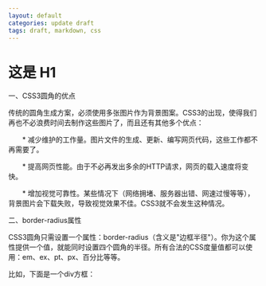 ```yaml
---
layout: default
categories: update draft
tags: draft, markdown, css
---
```

# 这是 H1
一、CSS3圆角的优点

传统的圆角生成方案，必须使用多张图片作为背景图案。CSS3的出现，使得我们再也不必浪费时间去制作这些图片了，而且还有其他多个优点：

　　* 减少维护的工作量。图片文件的生成、更新、编写网页代码，这些工作都不再需要了。

　　* 提高网页性能。由于不必再发出多余的HTTP请求，网页的载入速度将变快。

　　* 增加视觉可靠性。某些情况下（网络拥堵、服务器出错、网速过慢等等），背景图片会下载失败，导致视觉效果不佳。CSS3就不会发生这种情况。

二、border-radius属性

CSS3圆角只需设置一个属性：border-radius（含义是"边框半径"）。你为这个属性提供一个值，就能同时设置四个圆角的半径。所有合法的CSS度量值都可以使用：em、ex、pt、px、百分比等等。

比如，下面是一个div方框：
